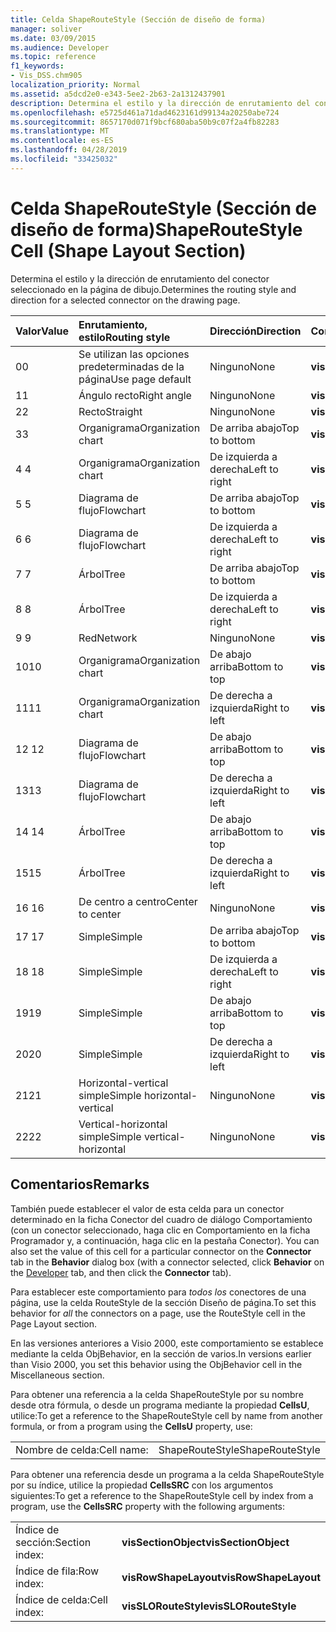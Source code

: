 ```yaml
---
title: Celda ShapeRouteStyle (Sección de diseño de forma)
manager: soliver
ms.date: 03/09/2015
ms.audience: Developer
ms.topic: reference
f1_keywords:
- Vis_DSS.chm905
localization_priority: Normal
ms.assetid: a5dcd2e0-e343-5ee2-2b63-2a1312437901
description: Determina el estilo y la dirección de enrutamiento del conector seleccionado en la página de dibujo.
ms.openlocfilehash: e5725d461a71dad4623161d99134a20250abe724
ms.sourcegitcommit: 8657170d071f9bcf680aba50b9c07f2a4fb82283
ms.translationtype: MT
ms.contentlocale: es-ES
ms.lasthandoff: 04/28/2019
ms.locfileid: "33425032"
---
```

# <a name="shaperoutestyle-cell-shape-layout-section"></a><span data-ttu-id="f0b73-103">Celda ShapeRouteStyle (Sección de diseño de forma)</span><span class="sxs-lookup"><span data-stu-id="f0b73-103">ShapeRouteStyle Cell (Shape Layout Section)</span></span>

<span data-ttu-id="f0b73-104">Determina el estilo y la dirección de enrutamiento del conector seleccionado en la página de dibujo.</span><span class="sxs-lookup"><span data-stu-id="f0b73-104">Determines the routing style and direction for a selected connector on the drawing page.</span></span>
  
|<span data-ttu-id="f0b73-105">**Valor**</span><span class="sxs-lookup"><span data-stu-id="f0b73-105">**Value**</span></span>|<span data-ttu-id="f0b73-106">**Enrutamiento, estilo**</span><span class="sxs-lookup"><span data-stu-id="f0b73-106">**Routing style**</span></span>|<span data-ttu-id="f0b73-107">**Dirección**</span><span class="sxs-lookup"><span data-stu-id="f0b73-107">**Direction**</span></span>|<span data-ttu-id="f0b73-108">**Constante de automatización**</span><span class="sxs-lookup"><span data-stu-id="f0b73-108">**Automation constant**</span></span>|
|:-----|:-----|:-----|:-----|
|<span data-ttu-id="f0b73-109">0</span><span class="sxs-lookup"><span data-stu-id="f0b73-109">0</span></span>  <br/> |<span data-ttu-id="f0b73-110">Se utilizan las opciones predeterminadas de la página</span><span class="sxs-lookup"><span data-stu-id="f0b73-110">Use page default</span></span>  <br/> |<span data-ttu-id="f0b73-111">Ninguno</span><span class="sxs-lookup"><span data-stu-id="f0b73-111">None</span></span>  <br/> |<span data-ttu-id="f0b73-112">**visLORouteDefault**</span><span class="sxs-lookup"><span data-stu-id="f0b73-112">**visLORouteDefault**</span></span> <br/> |
|<span data-ttu-id="f0b73-113">1</span><span class="sxs-lookup"><span data-stu-id="f0b73-113">1</span></span>  <br/> |<span data-ttu-id="f0b73-114">Ángulo recto</span><span class="sxs-lookup"><span data-stu-id="f0b73-114">Right angle</span></span>  <br/> |<span data-ttu-id="f0b73-115">Ninguno</span><span class="sxs-lookup"><span data-stu-id="f0b73-115">None</span></span>  <br/> |<span data-ttu-id="f0b73-116">**visLORouteRightAngle**</span><span class="sxs-lookup"><span data-stu-id="f0b73-116">**visLORouteRightAngle**</span></span> <br/> |
|<span data-ttu-id="f0b73-117">2</span><span class="sxs-lookup"><span data-stu-id="f0b73-117">2</span></span>  <br/> |<span data-ttu-id="f0b73-118">Recto</span><span class="sxs-lookup"><span data-stu-id="f0b73-118">Straight</span></span>  <br/> |<span data-ttu-id="f0b73-119">Ninguno</span><span class="sxs-lookup"><span data-stu-id="f0b73-119">None</span></span>  <br/> |<span data-ttu-id="f0b73-120">**visLORouteStraight**</span><span class="sxs-lookup"><span data-stu-id="f0b73-120">**visLORouteStraight**</span></span> <br/> |
|<span data-ttu-id="f0b73-121">3</span><span class="sxs-lookup"><span data-stu-id="f0b73-121">3</span></span>  <br/> |<span data-ttu-id="f0b73-122">Organigrama</span><span class="sxs-lookup"><span data-stu-id="f0b73-122">Organization chart</span></span>  <br/> |<span data-ttu-id="f0b73-123">De arriba abajo</span><span class="sxs-lookup"><span data-stu-id="f0b73-123">Top to bottom</span></span>  <br/> |<span data-ttu-id="f0b73-124">**visLORouteOrgChartNS**</span><span class="sxs-lookup"><span data-stu-id="f0b73-124">**visLORouteOrgChartNS**</span></span> <br/> |
|<span data-ttu-id="f0b73-125">4 </span><span class="sxs-lookup"><span data-stu-id="f0b73-125">4</span></span>  <br/> |<span data-ttu-id="f0b73-126">Organigrama</span><span class="sxs-lookup"><span data-stu-id="f0b73-126">Organization chart</span></span>  <br/> |<span data-ttu-id="f0b73-127">De izquierda a derecha</span><span class="sxs-lookup"><span data-stu-id="f0b73-127">Left to right</span></span>  <br/> |<span data-ttu-id="f0b73-128">**visLORouteOrgChartWE**</span><span class="sxs-lookup"><span data-stu-id="f0b73-128">**visLORouteOrgChartWE**</span></span> <br/> |
|<span data-ttu-id="f0b73-129">5 </span><span class="sxs-lookup"><span data-stu-id="f0b73-129">5</span></span>  <br/> |<span data-ttu-id="f0b73-130">Diagrama de flujo</span><span class="sxs-lookup"><span data-stu-id="f0b73-130">Flowchart</span></span>  <br/> |<span data-ttu-id="f0b73-131">De arriba abajo</span><span class="sxs-lookup"><span data-stu-id="f0b73-131">Top to bottom</span></span>  <br/> |<span data-ttu-id="f0b73-132">**visLORouteFlowchartNS**</span><span class="sxs-lookup"><span data-stu-id="f0b73-132">**visLORouteFlowchartNS**</span></span> <br/> |
|<span data-ttu-id="f0b73-133">6 </span><span class="sxs-lookup"><span data-stu-id="f0b73-133">6</span></span>  <br/> |<span data-ttu-id="f0b73-134">Diagrama de flujo</span><span class="sxs-lookup"><span data-stu-id="f0b73-134">Flowchart</span></span>  <br/> |<span data-ttu-id="f0b73-135">De izquierda a derecha</span><span class="sxs-lookup"><span data-stu-id="f0b73-135">Left to right</span></span>  <br/> |<span data-ttu-id="f0b73-136">**visLORouteFlowchartWE**</span><span class="sxs-lookup"><span data-stu-id="f0b73-136">**visLORouteFlowchartWE**</span></span> <br/> |
|<span data-ttu-id="f0b73-137">7 </span><span class="sxs-lookup"><span data-stu-id="f0b73-137">7</span></span>  <br/> |<span data-ttu-id="f0b73-138">Árbol</span><span class="sxs-lookup"><span data-stu-id="f0b73-138">Tree</span></span>  <br/> |<span data-ttu-id="f0b73-139">De arriba abajo</span><span class="sxs-lookup"><span data-stu-id="f0b73-139">Top to bottom</span></span>  <br/> |<span data-ttu-id="f0b73-140">**visLORouteTreeNS**</span><span class="sxs-lookup"><span data-stu-id="f0b73-140">**visLORouteTreeNS**</span></span> <br/> |
|<span data-ttu-id="f0b73-141">8 </span><span class="sxs-lookup"><span data-stu-id="f0b73-141">8</span></span>  <br/> |<span data-ttu-id="f0b73-142">Árbol</span><span class="sxs-lookup"><span data-stu-id="f0b73-142">Tree</span></span>  <br/> |<span data-ttu-id="f0b73-143">De izquierda a derecha</span><span class="sxs-lookup"><span data-stu-id="f0b73-143">Left to right</span></span>  <br/> |<span data-ttu-id="f0b73-144">**visLORouteTreeWE**</span><span class="sxs-lookup"><span data-stu-id="f0b73-144">**visLORouteTreeWE**</span></span> <br/> |
|<span data-ttu-id="f0b73-145">9 </span><span class="sxs-lookup"><span data-stu-id="f0b73-145">9</span></span>  <br/> |<span data-ttu-id="f0b73-146">Red</span><span class="sxs-lookup"><span data-stu-id="f0b73-146">Network</span></span>  <br/> |<span data-ttu-id="f0b73-147">Ninguno</span><span class="sxs-lookup"><span data-stu-id="f0b73-147">None</span></span>  <br/> |<span data-ttu-id="f0b73-148">**visLORouteNetwork**</span><span class="sxs-lookup"><span data-stu-id="f0b73-148">**visLORouteNetwork**</span></span> <br/> |
|<span data-ttu-id="f0b73-149">10</span><span class="sxs-lookup"><span data-stu-id="f0b73-149">10</span></span>  <br/> |<span data-ttu-id="f0b73-150">Organigrama</span><span class="sxs-lookup"><span data-stu-id="f0b73-150">Organization chart</span></span>  <br/> |<span data-ttu-id="f0b73-151">De abajo arriba</span><span class="sxs-lookup"><span data-stu-id="f0b73-151">Bottom to top</span></span>  <br/> |<span data-ttu-id="f0b73-152">**visLORouteOrgChartSN**</span><span class="sxs-lookup"><span data-stu-id="f0b73-152">**visLORouteOrgChartSN**</span></span> <br/> |
|<span data-ttu-id="f0b73-153">11</span><span class="sxs-lookup"><span data-stu-id="f0b73-153">11</span></span>  <br/> |<span data-ttu-id="f0b73-154">Organigrama</span><span class="sxs-lookup"><span data-stu-id="f0b73-154">Organization chart</span></span>  <br/> |<span data-ttu-id="f0b73-155">De derecha a izquierda</span><span class="sxs-lookup"><span data-stu-id="f0b73-155">Right to left</span></span>  <br/> |<span data-ttu-id="f0b73-156">**visLORouteOrgChartEW**</span><span class="sxs-lookup"><span data-stu-id="f0b73-156">**visLORouteOrgChartEW**</span></span> <br/> |
|<span data-ttu-id="f0b73-157">12 </span><span class="sxs-lookup"><span data-stu-id="f0b73-157">12</span></span>  <br/> |<span data-ttu-id="f0b73-158">Diagrama de flujo</span><span class="sxs-lookup"><span data-stu-id="f0b73-158">Flowchart</span></span>  <br/> |<span data-ttu-id="f0b73-159">De abajo arriba</span><span class="sxs-lookup"><span data-stu-id="f0b73-159">Bottom to top</span></span>  <br/> |<span data-ttu-id="f0b73-160">**visLORouteFlowchartSN**</span><span class="sxs-lookup"><span data-stu-id="f0b73-160">**visLORouteFlowchartSN**</span></span> <br/> |
|<span data-ttu-id="f0b73-161">13</span><span class="sxs-lookup"><span data-stu-id="f0b73-161">13</span></span>  <br/> |<span data-ttu-id="f0b73-162">Diagrama de flujo</span><span class="sxs-lookup"><span data-stu-id="f0b73-162">Flowchart</span></span>  <br/> |<span data-ttu-id="f0b73-163">De derecha a izquierda</span><span class="sxs-lookup"><span data-stu-id="f0b73-163">Right to left</span></span>  <br/> |<span data-ttu-id="f0b73-164">**visLORouteFlowchartEW**</span><span class="sxs-lookup"><span data-stu-id="f0b73-164">**visLORouteFlowchartEW**</span></span> <br/> |
|<span data-ttu-id="f0b73-165">14 </span><span class="sxs-lookup"><span data-stu-id="f0b73-165">14</span></span>  <br/> |<span data-ttu-id="f0b73-166">Árbol</span><span class="sxs-lookup"><span data-stu-id="f0b73-166">Tree</span></span>  <br/> |<span data-ttu-id="f0b73-167">De abajo arriba</span><span class="sxs-lookup"><span data-stu-id="f0b73-167">Bottom to top</span></span>  <br/> |<span data-ttu-id="f0b73-168">**visLORouteTreeSN**</span><span class="sxs-lookup"><span data-stu-id="f0b73-168">**visLORouteTreeSN**</span></span> <br/> |
|<span data-ttu-id="f0b73-169">15</span><span class="sxs-lookup"><span data-stu-id="f0b73-169">15</span></span>  <br/> |<span data-ttu-id="f0b73-170">Árbol</span><span class="sxs-lookup"><span data-stu-id="f0b73-170">Tree</span></span>  <br/> |<span data-ttu-id="f0b73-171">De derecha a izquierda</span><span class="sxs-lookup"><span data-stu-id="f0b73-171">Right to left</span></span>  <br/> |<span data-ttu-id="f0b73-172">**visLORouteTreeEW**</span><span class="sxs-lookup"><span data-stu-id="f0b73-172">**visLORouteTreeEW**</span></span> <br/> |
|<span data-ttu-id="f0b73-173">16 </span><span class="sxs-lookup"><span data-stu-id="f0b73-173">16</span></span>  <br/> |<span data-ttu-id="f0b73-174">De centro a centro</span><span class="sxs-lookup"><span data-stu-id="f0b73-174">Center to center</span></span>  <br/> |<span data-ttu-id="f0b73-175">Ninguno</span><span class="sxs-lookup"><span data-stu-id="f0b73-175">None</span></span>  <br/> |<span data-ttu-id="f0b73-176">**visLORouteCenterToCenter**</span><span class="sxs-lookup"><span data-stu-id="f0b73-176">**visLORouteCenterToCenter**</span></span> <br/> |
|<span data-ttu-id="f0b73-177">17 </span><span class="sxs-lookup"><span data-stu-id="f0b73-177">17</span></span>  <br/> |<span data-ttu-id="f0b73-178">Simple</span><span class="sxs-lookup"><span data-stu-id="f0b73-178">Simple</span></span>  <br/> |<span data-ttu-id="f0b73-179">De arriba abajo</span><span class="sxs-lookup"><span data-stu-id="f0b73-179">Top to bottom</span></span>  <br/> |<span data-ttu-id="f0b73-180">**visLORouteSimpleNS**</span><span class="sxs-lookup"><span data-stu-id="f0b73-180">**visLORouteSimpleNS**</span></span> <br/> |
|<span data-ttu-id="f0b73-181">18 </span><span class="sxs-lookup"><span data-stu-id="f0b73-181">18</span></span>  <br/> |<span data-ttu-id="f0b73-182">Simple</span><span class="sxs-lookup"><span data-stu-id="f0b73-182">Simple</span></span>  <br/> |<span data-ttu-id="f0b73-183">De izquierda a derecha</span><span class="sxs-lookup"><span data-stu-id="f0b73-183">Left to right</span></span>  <br/> |<span data-ttu-id="f0b73-184">**visLORouteSimpleWE**</span><span class="sxs-lookup"><span data-stu-id="f0b73-184">**visLORouteSimpleWE**</span></span> <br/> |
|<span data-ttu-id="f0b73-185">19</span><span class="sxs-lookup"><span data-stu-id="f0b73-185">19</span></span>  <br/> |<span data-ttu-id="f0b73-186">Simple</span><span class="sxs-lookup"><span data-stu-id="f0b73-186">Simple</span></span>  <br/> |<span data-ttu-id="f0b73-187">De abajo arriba</span><span class="sxs-lookup"><span data-stu-id="f0b73-187">Bottom to top</span></span>  <br/> |<span data-ttu-id="f0b73-188">**visLORouteSimpleSN**</span><span class="sxs-lookup"><span data-stu-id="f0b73-188">**visLORouteSimpleSN**</span></span> <br/> |
|<span data-ttu-id="f0b73-189">20</span><span class="sxs-lookup"><span data-stu-id="f0b73-189">20</span></span>  <br/> |<span data-ttu-id="f0b73-190">Simple</span><span class="sxs-lookup"><span data-stu-id="f0b73-190">Simple</span></span>  <br/> |<span data-ttu-id="f0b73-191">De derecha a izquierda</span><span class="sxs-lookup"><span data-stu-id="f0b73-191">Right to left</span></span>  <br/> |<span data-ttu-id="f0b73-192">**visLORouteSimpleEW**</span><span class="sxs-lookup"><span data-stu-id="f0b73-192">**visLORouteSimpleEW**</span></span> <br/> |
|<span data-ttu-id="f0b73-193"> 21</span><span class="sxs-lookup"><span data-stu-id="f0b73-193">21</span></span>  <br/> |<span data-ttu-id="f0b73-194">Horizontal-vertical simple</span><span class="sxs-lookup"><span data-stu-id="f0b73-194">Simple horizontal-vertical</span></span>  <br/> |<span data-ttu-id="f0b73-195">Ninguno</span><span class="sxs-lookup"><span data-stu-id="f0b73-195">None</span></span>  <br/> |<span data-ttu-id="f0b73-196">**visLORouteSimpleHV**</span><span class="sxs-lookup"><span data-stu-id="f0b73-196">**visLORouteSimpleHV**</span></span> <br/> |
|<span data-ttu-id="f0b73-197">22</span><span class="sxs-lookup"><span data-stu-id="f0b73-197">22</span></span>  <br/> |<span data-ttu-id="f0b73-198">Vertical-horizontal simple</span><span class="sxs-lookup"><span data-stu-id="f0b73-198">Simple vertical-horizontal</span></span>  <br/> |<span data-ttu-id="f0b73-199">Ninguno</span><span class="sxs-lookup"><span data-stu-id="f0b73-199">None</span></span>  <br/> |<span data-ttu-id="f0b73-200">**visLORouteSimpleVH**</span><span class="sxs-lookup"><span data-stu-id="f0b73-200">**visLORouteSimpleVH**</span></span> <br/> |
   
## <a name="remarks"></a><span data-ttu-id="f0b73-201">Comentarios</span><span class="sxs-lookup"><span data-stu-id="f0b73-201">Remarks</span></span>

<span data-ttu-id="f0b73-202">También puede establecer el valor de esta celda para un  conector determinado en la ficha  Conector del cuadro de diálogo  Comportamiento (con un conector seleccionado, haga clic en Comportamiento en la ficha Programador y, a continuación, haga clic en la pestaña Conector).  [](run-in-developer-mode-display-the-developer-tab.md)</span><span class="sxs-lookup"><span data-stu-id="f0b73-202">You can also set the value of this cell for a particular connector on the **Connector** tab in the **Behavior** dialog box (with a connector selected, click **Behavior** on the [Developer](run-in-developer-mode-display-the-developer-tab.md) tab, and then click the **Connector** tab).</span></span> 
  
<span data-ttu-id="f0b73-203">Para establecer este comportamiento para  *todos los*  conectores de una página, use la celda RouteStyle de la sección Diseño de página.</span><span class="sxs-lookup"><span data-stu-id="f0b73-203">To set this behavior for  *all*  the connectors on a page, use the RouteStyle cell in the Page Layout section.</span></span> 
  
<span data-ttu-id="f0b73-204">En las versiones anteriores a Visio 2000, este comportamiento se establece mediante la celda ObjBehavior, en la sección de varios.</span><span class="sxs-lookup"><span data-stu-id="f0b73-204">In versions earlier than Visio 2000, you set this behavior using the ObjBehavior cell in the Miscellaneous section.</span></span>
  
<span data-ttu-id="f0b73-205">Para obtener una referencia a la celda ShapeRouteStyle por su nombre desde otra fórmula, o desde un programa mediante la propiedad **CellsU**, utilice:</span><span class="sxs-lookup"><span data-stu-id="f0b73-205">To get a reference to the ShapeRouteStyle cell by name from another formula, or from a program using the **CellsU** property, use:</span></span> 
  
|||
|:-----|:-----|
|<span data-ttu-id="f0b73-206">Nombre de celda:</span><span class="sxs-lookup"><span data-stu-id="f0b73-206">Cell name:</span></span>  <br/> |<span data-ttu-id="f0b73-207">ShapeRouteStyle</span><span class="sxs-lookup"><span data-stu-id="f0b73-207">ShapeRouteStyle</span></span>  <br/> |
   
<span data-ttu-id="f0b73-208">Para obtener una referencia desde un programa a la celda ShapeRouteStyle por su índice, utilice la propiedad **CellsSRC** con los argumentos siguientes:</span><span class="sxs-lookup"><span data-stu-id="f0b73-208">To get a reference to the ShapeRouteStyle cell by index from a program, use the **CellsSRC** property with the following arguments:</span></span> 
  
|||
|:-----|:-----|
|<span data-ttu-id="f0b73-209">Índice de sección:</span><span class="sxs-lookup"><span data-stu-id="f0b73-209">Section index:</span></span>  <br/> |<span data-ttu-id="f0b73-210">**visSectionObject**</span><span class="sxs-lookup"><span data-stu-id="f0b73-210">**visSectionObject**</span></span> <br/> |
|<span data-ttu-id="f0b73-211">Índice de fila:</span><span class="sxs-lookup"><span data-stu-id="f0b73-211">Row index:</span></span>  <br/> |<span data-ttu-id="f0b73-212">**visRowShapeLayout**</span><span class="sxs-lookup"><span data-stu-id="f0b73-212">**visRowShapeLayout**</span></span> <br/> |
|<span data-ttu-id="f0b73-213">Índice de celda:</span><span class="sxs-lookup"><span data-stu-id="f0b73-213">Cell index:</span></span>  <br/> |<span data-ttu-id="f0b73-214">**visSLORouteStyle**</span><span class="sxs-lookup"><span data-stu-id="f0b73-214">**visSLORouteStyle**</span></span> <br/> |
   

